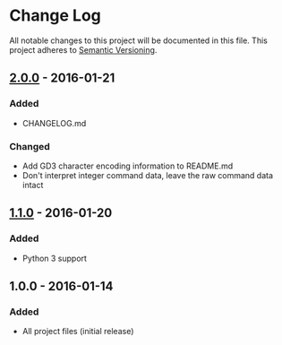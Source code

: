 # Change Log
All notable changes to this project will be documented in this file. This
project adheres to [Semantic Versioning](http://semver.org/).

## [2.0.0] - 2016-01-21
### Added
- CHANGELOG.md

### Changed
- Add GD3 character encoding information to README.md
- Don't interpret integer command data, leave the raw command data intact

## [1.1.0] - 2016-01-20
### Added
- Python 3 support

## 1.0.0 - 2016-01-14
### Added
- All project files (initial release)

[2.0.0]: https://github.com/cdodd/vgmparse/compare/1.1.0...2.0.0
[1.1.0]: https://github.com/cdodd/vgmparse/compare/1.0.0...1.1.0
